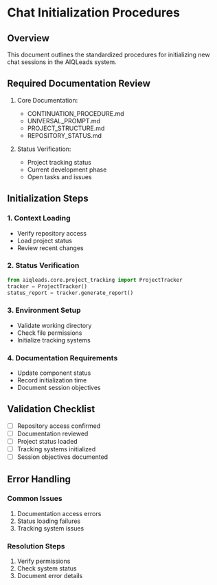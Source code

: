 # Chat Initialization Procedures

## Overview

This document outlines the standardized procedures for initializing new chat sessions in the AIQLeads system.

## Required Documentation Review

1. Core Documentation:
   - CONTINUATION_PROCEDURE.md
   - UNIVERSAL_PROMPT.md
   - PROJECT_STRUCTURE.md
   - REPOSITORY_STATUS.md

2. Status Verification:
   - Project tracking status
   - Current development phase
   - Open tasks and issues

## Initialization Steps

### 1. Context Loading
- Verify repository access
- Load project status
- Review recent changes

### 2. Status Verification
```python
from aiqleads.core.project_tracking import ProjectTracker
tracker = ProjectTracker()
status_report = tracker.generate_report()
```

### 3. Environment Setup
- Validate working directory
- Check file permissions
- Initialize tracking systems

### 4. Documentation Requirements
- Update component status
- Record initialization time
- Document session objectives

## Validation Checklist

- [ ] Repository access confirmed
- [ ] Documentation reviewed
- [ ] Project status loaded
- [ ] Tracking systems initialized
- [ ] Session objectives documented

## Error Handling

### Common Issues
1. Documentation access errors
2. Status loading failures
3. Tracking system issues

### Resolution Steps
1. Verify permissions
2. Check system status
3. Document error details